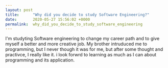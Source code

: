 ```yaml
---
layout: post
title:      "Why did you decide to study Software Engineering?"
date:       2020-05-27 15:56:02 +0000
permalink:  why_did_you_decide_to_study_software_engineering
---
```




I'm studyting Software engineering to change my career path and to give myself a better and more creative job. My brother intruduced me to programming, but I never though it was for me, but after some thought and practivce, I really like it. i look forwrd to learning as much as I can about programming and its application.
